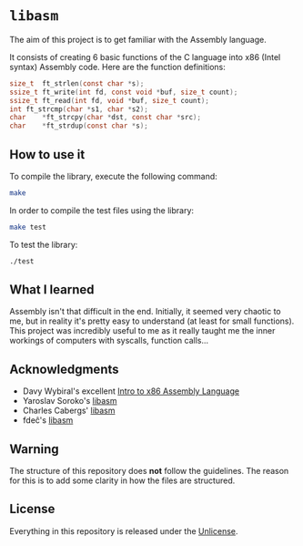 # ```libasm```
The aim of this project is to get familiar with the Assembly language.

It consists of creating 6 basic functions of the C language into x86 (Intel syntax) Assembly code. Here are the function definitions:

```c
size_t	ft_strlen(const char *s);
ssize_t	ft_write(int fd, const void *buf, size_t count);
ssize_t	ft_read(int fd, void *buf, size_t count);
int	ft_strcmp(char *s1, char *s2);
char	*ft_strcpy(char *dst, const char *src);
char	*ft_strdup(const char *s);
```

## How to use it

To compile the library, execute the following command:
```bash
make
```

In order to compile the test files using the library:
```bash
make test
```

To test the library:
```bash
./test
```

## What I learned
Assembly isn't that difficult in the end. Initially, it seemed very chaotic to me, but in reality it's pretty easy to understand (at least for small functions). This project was incredibly useful to me as it really taught me the inner workings of computers with syscalls, function calls...

## Acknowledgments
- Davy Wybiral's excellent [Intro to x86 Assembly Language](https://www.youtube.com/watch?v=wLXIWKUWpSs&list=PLmxT2pVYo5LB5EzTPZGfFN0c2GDiSXgQe)
- Yaroslav Soroko's [libasm](https://github.com/Ysoroko/Libasm)
- Charles Cabergs' [libasm](https://github.com/cacharle/libasm)
- fdeĉ's [libasm](https://git.42l.fr/frdescam/libasm)

## Warning
The structure of this repository does **not** follow the guidelines.
The reason for this is to add some clarity in how the files are structured.

## License
Everything in this repository is released under the [Unlicense](https://github.com/maxdesalle/42/blob/main/LICENSE).

